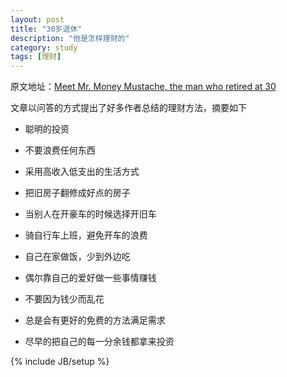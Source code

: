 ```yaml
---
layout: post
title: "30岁退休"
description: "他是怎样理财的"
category: study
tags: [理财]
---
```

原文地址：[Meet Mr. Money Mustache, the man who retired at 30](http://www.washingtonpost.com/business/meet-mr-money-mustache-the-man-who-retired-at-30/2013/04/26/71e3e6a8-acf3-11e2-a8b9-2a63d75b5459_print.html)

文章以问答的方式提出了好多作者总结的理财方法，摘要如下

- 聪明的投资

- 不要浪费任何东西

- 采用高收入低支出的生活方式

- 把旧房子翻修成好点的房子

- 当别人在开豪车的时候选择开旧车

- 骑自行车上班，避免开车的浪费

- 自己在家做饭，少到外边吃

- 偶尔靠自己的爱好做一些事情赚钱

- 不要因为钱少而乱花

- 总是会有更好的免费的方法满足需求

- 尽早的把自己的每一分余钱都拿来投资


{% include JB/setup %}
